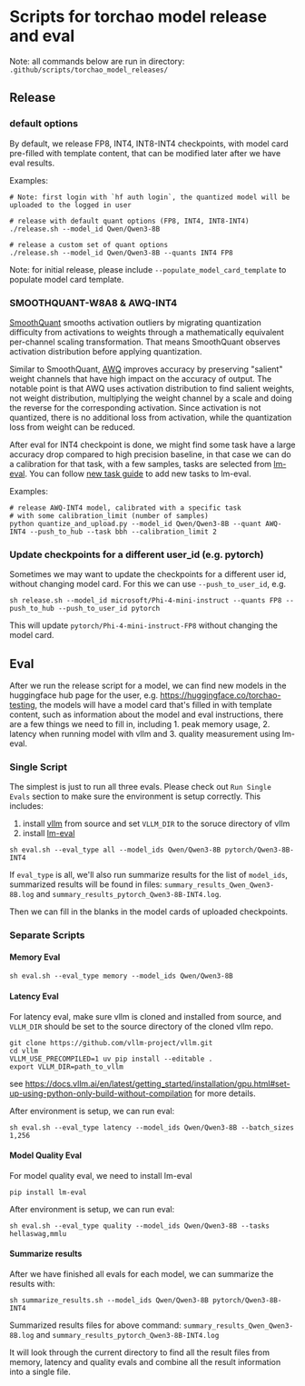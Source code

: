 # Scripts for torchao model release and eval

Note: all commands below are run in directory: `.github/scripts/torchao_model_releases/`

## Release
### default options
By default, we release FP8, INT4, INT8-INT4 checkpoints, with model card pre-filled with template content, that can be modified later after we have eval results.

Examples:
```
# Note: first login with `hf auth login`, the quantized model will be uploaded to the logged in user

# release with default quant options (FP8, INT4, INT8-INT4)
./release.sh --model_id Qwen/Qwen3-8B

# release a custom set of quant options
./release.sh --model_id Qwen/Qwen3-8B --quants INT4 FP8
```

Note: for initial release, please include `--populate_model_card_template` to populate model card template.

### SMOOTHQUANT-W8A8 & AWQ-INT4
[SmoothQuant](https://arxiv.org/abs/2211.10438) smooths activation outliers by migrating quantization difficulty from activations to weights through a mathematically equivalent per-channel scaling transformation. That means SmoothQuant observes activation distribution before applying quantization.

Similar to SmoothQuant, [AWQ](https://arxiv.org/abs/2306.00978) improves accuracy by preserving "salient" weight channels that have high impact on the accuracy of output. The notable point is that AWQ uses activation distribution to find salient weights, not weight distribution, multiplying the weight channel by a scale and doing the reverse for the corresponding activation. Since activation is not quantized, there is no additional loss from activation, while the quantization loss from weight can be reduced.

After eval for INT4 checkpoint is done, we might find some task have a large accuracy drop compared to high precision baseline, in that case we can do a calibration for that task, with a few samples, tasks are selected from [lm-eval](https://github.com/EleutherAI/lm-eval\uation-harness/blob/main/lm_eval/tasks/README.md). You can follow [new task guide](https://github.com/EleutherAI/lm-evaluation-harness/blob/main/docs/new_task_guide.md) to add new tasks to lm-eval.

Examples:
```
# release AWQ-INT4 model, calibrated with a specific task
# with some calibration_limit (number of samples)
python quantize_and_upload.py --model_id Qwen/Qwen3-8B --quant AWQ-INT4 --push_to_hub --task bbh --calibration_limit 2
```

### Update checkpoints for a different user_id (e.g. pytorch)
Sometimes we may want to update the checkpoints for a different user id, without changing model card. For this we can use `--push_to_user_id`, e.g.

```
sh release.sh --model_id microsoft/Phi-4-mini-instruct --quants FP8 --push_to_hub --push_to_user_id pytorch
```

This will update `pytorch/Phi-4-mini-instruct-FP8` without changing the model card.

## Eval
After we run the release script for a model, we can find new models in the huggingface hub page for the user, e.g. https://huggingface.co/torchao-testing, the models will have a model card that's filled in with template content, such as information about the model and eval instructions, there are a few things we need to fill in, including 1. peak memory usage, 2. latency when running model with vllm and 3. quality measurement using lm-eval.

### Single Script
The simplest is just to run all three evals. Please check out `Run Single Evals` section to make sure the environment is setup correctly. This includes:
1. install [vllm](https://github.com/vllm-project/vllm) from source and set `VLLM_DIR` to the soruce directory of vllm
2. install [lm-eval](https://github.com/EleutherAI/lm-evaluation-harness)

```
sh eval.sh --eval_type all --model_ids Qwen/Qwen3-8B pytorch/Qwen3-8B-INT4
```

If `eval_type` is all, we'll also run summarize results for the list of `model_ids`, summarized results will be found in files: `summary_results_Qwen_Qwen3-8B.log` and `summary_results_pytorch_Qwen3-8B-INT4.log`.

Then we can fill in the blanks in the model cards of uploaded checkpoints.

### Separate Scripts
#### Memory Eval
```
sh eval.sh --eval_type memory --model_ids Qwen/Qwen3-8B
```

#### Latency Eval
For latency eval, make sure vllm is cloned and installed from source,
and `VLLM_DIR` should be set to the source directory of the cloned vllm repo.
```
git clone https://github.com/vllm-project/vllm.git
cd vllm
VLLM_USE_PRECOMPILED=1 uv pip install --editable .
export VLLM_DIR=path_to_vllm
```
see https://docs.vllm.ai/en/latest/getting_started/installation/gpu.html#set-up-using-python-only-build-without-compilation for more details.

After environment is setup, we can run eval:
```
sh eval.sh --eval_type latency --model_ids Qwen/Qwen3-8B --batch_sizes 1,256
```

#### Model Quality Eval
For model quality eval, we need to install lm-eval
```
pip install lm-eval
```
After environment is setup, we can run eval:
```
sh eval.sh --eval_type quality --model_ids Qwen/Qwen3-8B --tasks hellaswag,mmlu
```

#### Summarize results
After we have finished all evals for each model, we can summarize the results with:
```
sh summarize_results.sh --model_ids Qwen/Qwen3-8B pytorch/Qwen3-8B-INT4
```
Summarized results files for above command: `summary_results_Qwen_Qwen3-8B.log` and `summary_results_pytorch_Qwen3-8B-INT4.log`

It will look through the current directory to find all the result files from memory, latency and quality evals and combine all the result information into a single file.
